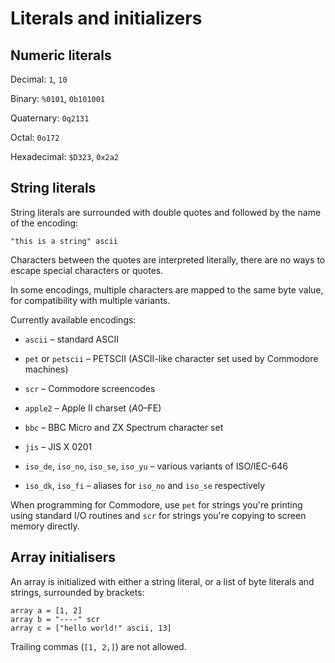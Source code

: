# Literals and initializers

## Numeric literals

Decimal: `1`, `10`

Binary: `%0101`, `0b101001`

Quaternary: `0q2131`

Octal: `0o172`

Hexadecimal: `$D323`, `0x2a2`

## String literals

String literals are surrounded with double quotes and followed by the name of the encoding:

    "this is a string" ascii

Characters between the quotes are interpreted literally, 
there are no ways to escape special characters or quotes.

In some encodings, multiple characters are mapped to the same byte value,
for compatibility with multiple variants.

Currently available encodings:

* `ascii` – standard ASCII

* `pet` or `petscii` – PETSCII (ASCII-like character set used by Commodore machines)

* `scr` – Commodore screencodes

* `apple2` – Apple II charset ($A0–$FE)

* `bbc` – BBC Micro and ZX Spectrum character set

* `jis` – JIS X 0201

* `iso_de`, `iso_no`, `iso_se`, `iso_yu` – various variants of ISO/IEC-646
 
* `iso_dk`, `iso_fi` – aliases for `iso_no` and `iso_se` respectively

When programming for Commodore,
use `pet` for strings you're printing using standard I/O routines
and `scr` for strings you're copying to screen memory directly.


## Array initialisers 

An array is initialized with either a string literal,
or a list of byte literals and strings, surrounded by brackets:

    array a = [1, 2]
    array b = "----" scr
    array c = ["hello world!" ascii, 13]

Trailing commas (`[1, 2,]`) are not allowed.